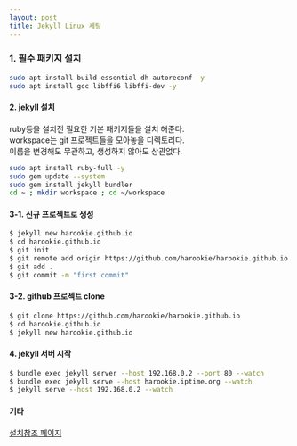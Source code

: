 ```yaml
---
layout: post
title: Jekyll Linux 세팅
---
```


### 

### 1. 필수 패키지 설치

```bash
sudo apt install build-essential dh-autoreconf -y
sudo apt install gcc libffi6 libffi-dev -y
```

#### 2. jekyll 설치  
ruby등을 설치전 필요한 기본 패키지들을 설치 해준다.  
workspace는 git 프로젝트들을 모아놓을 디렉토리다.  
이름을 변경해도 무관하고, 생성하지 않아도 상관없다.
```bash
sudo apt install ruby-full -y
sudo gem update --system
sudo gem install jekyll bundler
cd ~ ; mkdir workspace ; cd ~/workspace
```

#### 3-1. 신규 프로젝트로 생성
```bash
$ jekyll new harookie.github.io
$ cd harookie.github.io
$ git init
$ git remote add origin https://github.com/harookie/harookie.github.io.git
$ git add .
$ git commit -m "first commit"
```

#### 3-2. github 프로젝트 clone
```bash
$ git clone https://github.com/harookie/harookie.github.io
$ cd harookie.github.io
$ jekyll new harookie.github.io
```

#### 4. jekyll 서버 시작
```bash
$ bundle exec jekyll server --host 192.168.0.2 --port 80 --watch
$ bundle exec jekyll serve --host harookie.iptime.org --watch
$ jekyll serve --host 192.168.0.2 --watch
```

#### 기타
[설치참조 페이지](https://github.com/jekyll/jekyll/blob/master/docs/_docs/installation.md)
